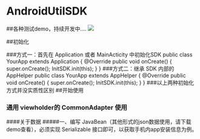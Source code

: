# AndroidUtilSDK
##各种测试demo，持续开发中....
![](https://github.com/Xander1024/AndroidUtilSet/blob/master/gif/3.gif)


##初始化

###方式一：首先在 Application 或者 MainActicity 中初始化SDK
    public class YourApp extends Application {
        @Override
        public void onCreate() {
            super.onCreate();
            InitSDK.init(this);
        }
    }
###方式二：继承 SDK 内部的 AppHelper
    public class YourApp extends AppHelper {
        @Override
        public void onCreate() {
            super.onCreate();
            InitSDK.init(this);
        }
    }
###以上两种初始化方式并没实质性区别
##开始使用
### 通用 viewholder的 CommonAdapter 使用
####关于数据
#####一、编写 JavaBean（其他形式的json数据使用，请下载demo查看），必须实现 Serializable 接口即可，以获取手机内app安装信息为例。


